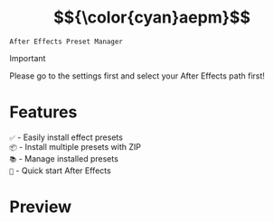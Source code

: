# $${\color{cyan}aepm}$$
`After Effects Preset Manager`

> [!IMPORTANT]
> Please go to the settings first and select your After Effects path first!
# Features
`✅` - Easily install effect presets<br>
`📦` - Install multiple presets with ZIP<br>
`📚` - Manage installed presets<br>
`🎦` - Quick start After Effects
# Preview
